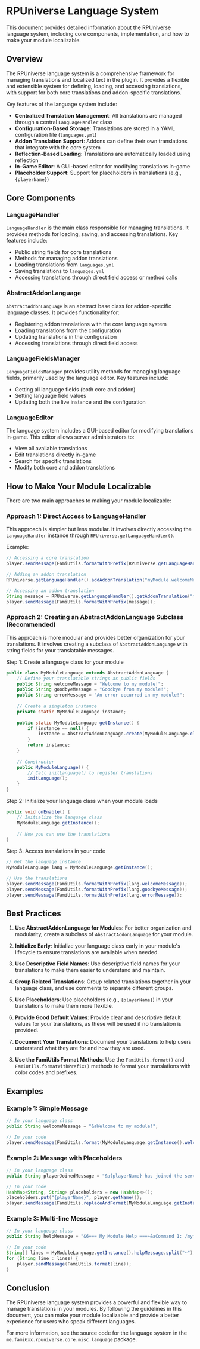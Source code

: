 # RPUniverse Language System

This document provides detailed information about the RPUniverse language system, including core components, implementation, and how to make your module localizable.

## Overview

The RPUniverse language system is a comprehensive framework for managing translations and localized text in the plugin. It provides a flexible and extensible system for defining, loading, and accessing translations, with support for both core translations and addon-specific translations.

Key features of the language system include:

- **Centralized Translation Management**: All translations are managed through a central `LanguageHandler` class
- **Configuration-Based Storage**: Translations are stored in a YAML configuration file (`languages.yml`)
- **Addon Translation Support**: Addons can define their own translations that integrate with the core system
- **Reflection-Based Loading**: Translations are automatically loaded using reflection
- **In-Game Editor**: A GUI-based editor for modifying translations in-game
- **Placeholder Support**: Support for placeholders in translations (e.g., `{playerName}`)

## Core Components

### LanguageHandler

`LanguageHandler` is the main class responsible for managing translations. It provides methods for loading, saving, and accessing translations. Key features include:

- Public string fields for core translations
- Methods for managing addon translations
- Loading translations from `languages.yml`
- Saving translations to `languages.yml`
- Accessing translations through direct field access or method calls

### AbstractAddonLanguage

`AbstractAddonLanguage` is an abstract base class for addon-specific language classes. It provides functionality for:

- Registering addon translations with the core language system
- Loading translations from the configuration
- Updating translations in the configuration
- Accessing translations through direct field access

### LanguageFieldsManager

`LanguageFieldsManager` provides utility methods for managing language fields, primarily used by the language editor. Key features include:

- Getting all language fields (both core and addon)
- Setting language field values
- Updating both the live instance and the configuration

### LanguageEditor

The language system includes a GUI-based editor for modifying translations in-game. This editor allows server administrators to:

- View all available translations
- Edit translations directly in-game
- Search for specific translations
- Modify both core and addon translations

## How to Make Your Module Localizable

There are two main approaches to making your module localizable:

### Approach 1: Direct Access to LanguageHandler

This approach is simpler but less modular. It involves directly accessing the `LanguageHandler` instance through `RPUniverse.getLanguageHandler()`.

Example:
```java
// Accessing a core translation
player.sendMessage(FamiUtils.formatWithPrefix(RPUniverse.getLanguageHandler().errorOnlyPlayersCanUseThisCommandMessage));

// Adding an addon translation
RPUniverse.getLanguageHandler().addAddonTranslation("myModule.welcomeMessage", "Welcome to my module!");

// Accessing an addon translation
String message = RPUniverse.getLanguageHandler().getAddonTranslation("myModule.welcomeMessage");
player.sendMessage(FamiUtils.formatWithPrefix(message));
```

### Approach 2: Creating an AbstractAddonLanguage Subclass (Recommended)

This approach is more modular and provides better organization for your translations. It involves creating a subclass of `AbstractAddonLanguage` with string fields for your translatable messages.

Step 1: Create a language class for your module
```java
public class MyModuleLanguage extends AbstractAddonLanguage {
    // Define your translatable strings as public fields
    public String welcomeMessage = "Welcome to my module!";
    public String goodbyeMessage = "Goodbye from my module!";
    public String errorMessage = "An error occurred in my module!";
    
    // Create a singleton instance
    private static MyModuleLanguage instance;
    
    public static MyModuleLanguage getInstance() {
        if (instance == null) {
            instance = AbstractAddonLanguage.create(MyModuleLanguage.class);
        }
        return instance;
    }
    
    // Constructor
    public MyModuleLanguage() {
        // Call initLanguage() to register translations
        initLanguage();
    }
}
```

Step 2: Initialize your language class when your module loads
```java
public void onEnable() {
    // Initialize the language class
    MyModuleLanguage.getInstance();
    
    // Now you can use the translations
}
```

Step 3: Access translations in your code
```java
// Get the language instance
MyModuleLanguage lang = MyModuleLanguage.getInstance();

// Use the translations
player.sendMessage(FamiUtils.formatWithPrefix(lang.welcomeMessage));
player.sendMessage(FamiUtils.formatWithPrefix(lang.goodbyeMessage));
player.sendMessage(FamiUtils.formatWithPrefix(lang.errorMessage));
```

## Best Practices

1. **Use AbstractAddonLanguage for Modules**: For better organization and modularity, create a subclass of `AbstractAddonLanguage` for your module.

2. **Initialize Early**: Initialize your language class early in your module's lifecycle to ensure translations are available when needed.

3. **Use Descriptive Field Names**: Use descriptive field names for your translations to make them easier to understand and maintain.

4. **Group Related Translations**: Group related translations together in your language class, and use comments to separate different groups.

5. **Use Placeholders**: Use placeholders (e.g., `{playerName}`) in your translations to make them more flexible.

6. **Provide Good Default Values**: Provide clear and descriptive default values for your translations, as these will be used if no translation is provided.

7. **Document Your Translations**: Document your translations to help users understand what they are for and how they are used.

8. **Use the FamiUtils Format Methods**: Use the `FamiUtils.format()` and `FamiUtils.formatWithPrefix()` methods to format your translations with color codes and prefixes.

## Examples

### Example 1: Simple Message

```java
// In your language class
public String welcomeMessage = "&aWelcome to my module!";

// In your code
player.sendMessage(FamiUtils.format(MyModuleLanguage.getInstance().welcomeMessage));
```

### Example 2: Message with Placeholders

```java
// In your language class
public String playerJoinedMessage = "&a{playerName} has joined the server!";

// In your code
HashMap<String, String> placeholders = new HashMap<>();
placeholders.put("{playerName}", player.getName());
player.sendMessage(FamiUtils.replaceAndFormat(MyModuleLanguage.getInstance().playerJoinedMessage, placeholders));
```

### Example 3: Multi-line Message

```java
// In your language class
public String helpMessage = "&6=== My Module Help ===~&aCommand 1: /mymodule help~&aCommand 2: /mymodule reload";

// In your code
String[] lines = MyModuleLanguage.getInstance().helpMessage.split("~");
for (String line : lines) {
    player.sendMessage(FamiUtils.format(line));
}
```

## Conclusion

The RPUniverse language system provides a powerful and flexible way to manage translations in your modules. By following the guidelines in this document, you can make your module localizable and provide a better experience for users who speak different languages.

For more information, see the source code for the language system in the `me.fami6xx.rpuniverse.core.misc.language` package.